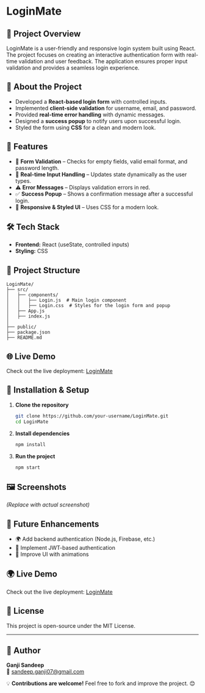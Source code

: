 # LoginMate

## 📌 Project Overview

LoginMate is a user-friendly and responsive login system built using React. The project focuses on creating an interactive authentication form with real-time validation and user feedback. The application ensures proper input validation and provides a seamless login experience.

## 📖 About the Project

- Developed a **React-based login form** with controlled inputs.
- Implemented **client-side validation** for username, email, and password.
- Provided **real-time error handling** with dynamic messages.
- Designed a **success popup** to notify users upon successful login.
- Styled the form using **CSS** for a clean and modern look.

## 🚀 Features

- 📝 **Form Validation** – Checks for empty fields, valid email format, and password length.
- 🔄 **Real-time Input Handling** – Updates state dynamically as the user types.
- ⚠️ **Error Messages** – Displays validation errors in red.
- ✅ **Success Popup** – Shows a confirmation message after a successful login.
- 🎨 **Responsive & Styled UI** – Uses CSS for a modern look.

## 🛠️ Tech Stack

- **Frontend:** React (useState, controlled inputs)
- **Styling:** CSS

## 📂 Project Structure

```
LoginMate/
├── src/
│   ├── components/
│   │   ├── Login.js  # Main login component
│   │   ├── Login.css  # Styles for the login form and popup
│   ├── App.js
│   ├── index.js
│
├── public/
├── package.json
├── README.md
```

## 🌐 Live Demo

Check out the live deployment: [LoginMate](https://loginmate.onrender.com)

## 🎯 Installation & Setup

1. **Clone the repository**
   ```sh
   git clone https://github.com/your-username/LoginMate.git
   cd LoginMate
   ```
2. **Install dependencies**
   ```sh
   npm install
   ```
3. **Run the project**
   ```sh
   npm start
   ```

## 🖼️ Screenshots

&#x20;*(Replace with actual screenshot)*

## 🚧 Future Enhancements

- 🌍 Add backend authentication (Node.js, Firebase, etc.)
- 🔐 Implement JWT-based authentication
- 🎨 Improve UI with animations

## 🌍 Live Demo

Check out the live deployment: [LoginMate](https://loginmate.onrender.com)

## 📜 License

This project is open-source under the MIT License.

---

## 👤 Author

**Ganji Sandeep**  
📧 sandeep.ganji07@gmail.com

💡 **Contributions are welcome!** Feel free to fork and improve the project. 😊

